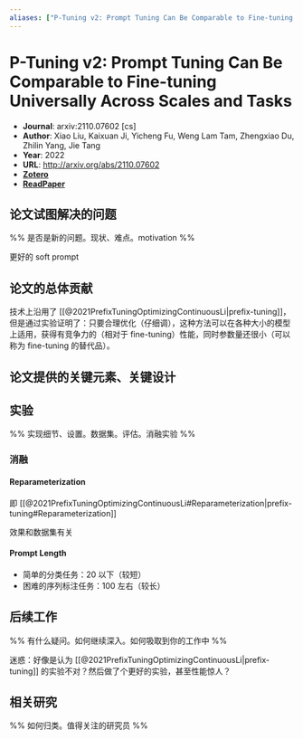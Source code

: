 ```yaml
---
aliases: ["P-Tuning v2: Prompt Tuning Can Be Comparable to Fine-tuning Universally Across Scales and Tasks", "P-Tuning v2: Prompt Tuning Can Be Comparable to Fine-tuning Universally Across Scales and Tasks, 2022", "P-Tuning"]
---
```

# P-Tuning v2: Prompt Tuning Can Be Comparable to Fine-tuning Universally Across Scales and Tasks

- **Journal**: arxiv:2110.07602 [cs]
- **Author**: Xiao Liu, Kaixuan Ji, Yicheng Fu, Weng Lam Tam, Zhengxiao Du, Zhilin Yang, Jie Tang
- **Year**: 2022
- **URL**: http://arxiv.org/abs/2110.07602
- [**Zotero**](zotero://select/items/@2022PTuningV2PromptLiu)
- [**ReadPaper**](https://readpaper.com/pdf-annotate/note?pdfId=667145423398391808&noteId=754992444920283136)

## 论文试图解决的问题

%% 是否是新的问题。现状、难点。motivation %%

更好的 soft prompt

## 论文的总体贡献

技术上沿用了 [[@2021PrefixTuningOptimizingContinuousLi|prefix-tuning]]，但是通过实验证明了：只要合理优化（仔细调），这种方法可以在各种大小的模型上适用，获得有竞争力的（相对于 fine-tuning）性能，同时参数量还很小（可以称为 fine-tuning 的替代品）。

## 论文提供的关键元素、关键设计

## 实验

%% 实现细节、设置。数据集。评估。消融实验 %%

### 消融

#### Reparameterization

即 [[@2021PrefixTuningOptimizingContinuousLi#Reparameterization|prefix-tuning#Reparameterization]]

效果和数据集有关

#### Prompt Length

- 简单的分类任务：20 以下（较短）
- 困难的序列标注任务：100 左右（较长）

## 后续工作

%% 有什么疑问。如何继续深入。如何吸取到你的工作中 %%

迷惑：好像是认为 [[@2021PrefixTuningOptimizingContinuousLi|prefix-tuning]] 的实验不对？然后做了个更好的实验，甚至性能惊人？

## 相关研究

%% 如何归类。值得关注的研究员 %%
